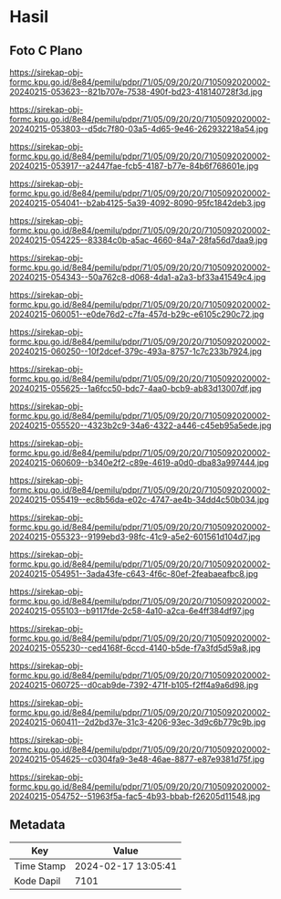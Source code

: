 # Hasil

## Foto C Plano

https://sirekap-obj-formc.kpu.go.id/8e84/pemilu/pdpr/71/05/09/20/20/7105092020002-20240215-053623--821b707e-7538-490f-bd23-418140728f3d.jpg

https://sirekap-obj-formc.kpu.go.id/8e84/pemilu/pdpr/71/05/09/20/20/7105092020002-20240215-053803--d5dc7f80-03a5-4d65-9e46-262932218a54.jpg

https://sirekap-obj-formc.kpu.go.id/8e84/pemilu/pdpr/71/05/09/20/20/7105092020002-20240215-053917--a2447fae-fcb5-4187-b77e-84b6f768601e.jpg

https://sirekap-obj-formc.kpu.go.id/8e84/pemilu/pdpr/71/05/09/20/20/7105092020002-20240215-054041--b2ab4125-5a39-4092-8090-95fc1842deb3.jpg

https://sirekap-obj-formc.kpu.go.id/8e84/pemilu/pdpr/71/05/09/20/20/7105092020002-20240215-054225--83384c0b-a5ac-4660-84a7-28fa56d7daa9.jpg

https://sirekap-obj-formc.kpu.go.id/8e84/pemilu/pdpr/71/05/09/20/20/7105092020002-20240215-054343--50a762c8-d068-4da1-a2a3-bf33a41549c4.jpg

https://sirekap-obj-formc.kpu.go.id/8e84/pemilu/pdpr/71/05/09/20/20/7105092020002-20240215-060051--e0de76d2-c7fa-457d-b29c-e6105c290c72.jpg

https://sirekap-obj-formc.kpu.go.id/8e84/pemilu/pdpr/71/05/09/20/20/7105092020002-20240215-060250--10f2dcef-379c-493a-8757-1c7c233b7924.jpg

https://sirekap-obj-formc.kpu.go.id/8e84/pemilu/pdpr/71/05/09/20/20/7105092020002-20240215-055625--1a6fcc50-bdc7-4aa0-bcb9-ab83d13007df.jpg

https://sirekap-obj-formc.kpu.go.id/8e84/pemilu/pdpr/71/05/09/20/20/7105092020002-20240215-055520--4323b2c9-34a6-4322-a446-c45eb95a5ede.jpg

https://sirekap-obj-formc.kpu.go.id/8e84/pemilu/pdpr/71/05/09/20/20/7105092020002-20240215-060609--b340e2f2-c89e-4619-a0d0-dba83a997444.jpg

https://sirekap-obj-formc.kpu.go.id/8e84/pemilu/pdpr/71/05/09/20/20/7105092020002-20240215-055419--ec8b56da-e02c-4747-ae4b-34dd4c50b034.jpg

https://sirekap-obj-formc.kpu.go.id/8e84/pemilu/pdpr/71/05/09/20/20/7105092020002-20240215-055323--9199ebd3-98fc-41c9-a5e2-601561d104d7.jpg

https://sirekap-obj-formc.kpu.go.id/8e84/pemilu/pdpr/71/05/09/20/20/7105092020002-20240215-054951--3ada43fe-c643-4f6c-80ef-2feabaeafbc8.jpg

https://sirekap-obj-formc.kpu.go.id/8e84/pemilu/pdpr/71/05/09/20/20/7105092020002-20240215-055103--b9117fde-2c58-4a10-a2ca-6e4ff384df97.jpg

https://sirekap-obj-formc.kpu.go.id/8e84/pemilu/pdpr/71/05/09/20/20/7105092020002-20240215-055230--ced4168f-6ccd-4140-b5de-f7a3fd5d59a8.jpg

https://sirekap-obj-formc.kpu.go.id/8e84/pemilu/pdpr/71/05/09/20/20/7105092020002-20240215-060725--d0cab9de-7392-471f-b105-f2ff4a9a6d98.jpg

https://sirekap-obj-formc.kpu.go.id/8e84/pemilu/pdpr/71/05/09/20/20/7105092020002-20240215-060411--2d2bd37e-31c3-4206-93ec-3d9c6b779c9b.jpg

https://sirekap-obj-formc.kpu.go.id/8e84/pemilu/pdpr/71/05/09/20/20/7105092020002-20240215-054625--c0304fa9-3e48-46ae-8877-e87e9381d75f.jpg

https://sirekap-obj-formc.kpu.go.id/8e84/pemilu/pdpr/71/05/09/20/20/7105092020002-20240215-054752--51963f5a-fac5-4b93-bbab-f26205d11548.jpg


## Metadata

| Key        | Value               |
| ---------- | ------------------- |
| Time Stamp | 2024-02-17 13:05:41 |
| Kode Dapil | 7101                |



